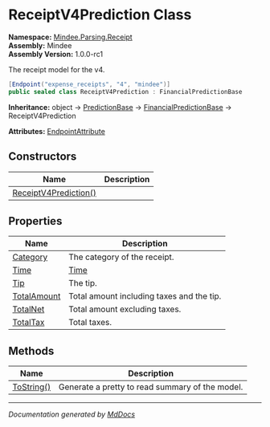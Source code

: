 ﻿<!--  
  <auto-generated>   
    The contents of this file were generated by a tool.  
    Changes to this file may be list if the file is regenerated  
  </auto-generated>   
-->

# ReceiptV4Prediction Class

**Namespace:** [Mindee.Parsing.Receipt](../index.md)  
**Assembly:** Mindee  
**Assembly Version:** 1.0.0\-rc1

The receipt model for the v4.

```csharp
[Endpoint("expense_receipts", "4", "mindee")]
public sealed class ReceiptV4Prediction : FinancialPredictionBase
```

**Inheritance:** object → [PredictionBase](../../Common/PredictionBase/index.md) → [FinancialPredictionBase](../../Common/FinancialPredictionBase/index.md) → ReceiptV4Prediction

**Attributes:** [EndpointAttribute](../../EndpointAttribute/index.md)

## Constructors

| Name                                           | Description |
| ---------------------------------------------- | ----------- |
| [ReceiptV4Prediction()](constructors/index.md) |             |

## Properties

| Name                                     | Description                               |
| ---------------------------------------- | ----------------------------------------- |
| [Category](properties/Category.md)       | The category of the receipt.              |
| [Time](properties/Time.md)               | [Time](properties/Time.md)                |
| [Tip](properties/Tip.md)                 | The tip.                                  |
| [TotalAmount](properties/TotalAmount.md) | Total amount including taxes and the tip. |
| [TotalNet](properties/TotalNet.md)       | Total amount excluding taxes.             |
| [TotalTax](properties/TotalTax.md)       | Total taxes.                              |

## Methods

| Name                              | Description                                     |
| --------------------------------- | ----------------------------------------------- |
| [ToString()](methods/ToString.md) | Generate a pretty to read summary of the model. |

___

*Documentation generated by [MdDocs](https://github.com/ap0llo/mddocs)*
